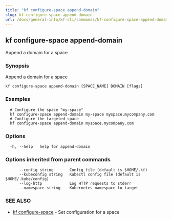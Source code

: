 ```yaml
---
title: "kf configure-space append-domain"
slug: kf-configure-space-append-domain
url: /docs/general-info/kf-cli/commands/kf-configure-space-append-domain/
---
```

## kf configure-space append-domain

Append a domain for a space

### Synopsis

Append a domain for a space

```
kf configure-space append-domain [SPACE_NAME] DOMAIN [flags]
```

### Examples

```
  # Configure the space "my-space"
  kf configure-space append-domain my-space myspace.mycompany.com
  # Configure the targeted space
  kf configure-space append-domain myspace.mycompany.com
```

### Options

```
  -h, --help   help for append-domain
```

### Options inherited from parent commands

```
      --config string       Config file (default is $HOME/.kf)
      --kubeconfig string   Kubectl config file (default is $HOME/.kube/config)
      --log-http            Log HTTP requests to stderr
      --namespace string    Kubernetes namespace to target
```

### SEE ALSO

* [kf configure-space](/docs/general-info/kf-cli/commands/kf-configure-space/)	 - Set configuration for a space

